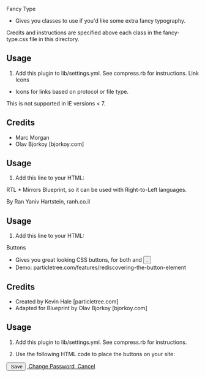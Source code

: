 Fancy Type

* Gives you classes to use if you'd like some 
  extra fancy typography. 

Credits and instructions are specified above each class
in the fancy-type.css file in this directory.


Usage
----------------------------------------------------------------

1) Add this plugin to lib/settings.yml.
   See compress.rb for instructions.
Link Icons
* Icons for links based on protocol or file type.

This is not supported in IE versions < 7.


Credits
----------------------------------------------------------------

* Marc Morgan
* Olav Bjorkoy  [bjorkoy.com]


Usage
----------------------------------------------------------------

1) Add this line to your HTML:
  <link rel="stylesheet" href="css/blueprint/plugins/link-icons/screen.css" type="text/css" media="screen, projection">
RTL
* Mirrors Blueprint, so it can be used with Right-to-Left languages.

By Ran Yaniv Hartstein, ranh.co.il

Usage
----------------------------------------------------------------

1) Add this line to your HTML:
   <link rel="stylesheet" href="css/blueprint/plugins/rtl/screen.css" type="text/css" media="screen, projection">
Buttons

* Gives you great looking CSS buttons, for both <a> and <button>.
* Demo: particletree.com/features/rediscovering-the-button-element


Credits
----------------------------------------------------------------

* Created by Kevin Hale [particletree.com]
* Adapted for Blueprint by Olav Bjorkoy [bjorkoy.com]


Usage
----------------------------------------------------------------

1) Add this plugin to lib/settings.yml.
   See compress.rb for instructions.

2) Use the following HTML code to place the buttons on your site:

  <button type="submit" class="button positive">
    <img src="css/blueprint/plugins/buttons/icons/tick.png" alt=""/> Save
  </button>

  <a class="button" href="/password/reset/">
    <img src="css/blueprint/plugins/buttons/icons/key.png" alt=""/> Change Password
  </a>

  <a href="#" class="button negative">
    <img src="css/blueprint/plugins/buttons/icons/cross.png" alt=""/> Cancel
  </a>
